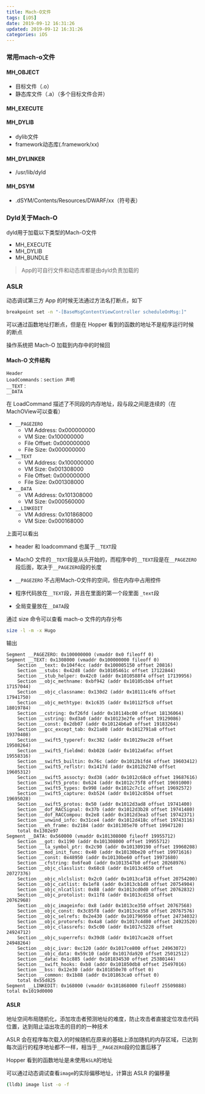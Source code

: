```yaml
---
title: Mach-O文件
tags: [iOS]
date: 2019-09-12 16:31:26
updated: 2019-09-12 16:31:26
categories: iOS
---
```


### 常用mach-o文件
#### MH_OBJECT
* 目标文件（.o）
* 静态库文件（.a）（多个目标文件合并）

#### MH_EXECUTE

#### MH_DYLIB
* dylib文件
* framework动态库(.framework/xx)

#### MH_DYLINKER
* /usr/lib/dyld

#### MH_DSYM
* .dSYM/Contents/Resources/DWARF/xx（符号表）


### Dyld关于Mach-O
dyld用于加载以下类型的Mach-O文件
* MH_EXECUTE
* MH_DYLIB
* MH_BUNDLE

> App的可自行文件和动态库都是由dyld负责加载的


### ASLR


动态调试第三方 App 的时候无法通过方法名打断点，如下
```sh
breakpoint set -n "-[BaseMsgContentViewController scheduleOnMsg:]"
```
可以通过函数地址打断点，但是在 Hopper 看到的函数的地址不是程序运行时候的断点

操作系统把 Mach-O 加载到内存中的时候回
#### Mach-O 文件结构
```
Header
LoadCommands：section 声明
__TEXT：
__DATA
```
在 LoadCommand 描述了不同段的内存地址，段与段之间是连续的（在 MachOView可以查看）

* `__PAGEZERO`
	* VM Address: 0x000000000
	* VM Size:    0x100000000
	* File Offset: 0x000000000
	* File Size:   0x000000000
* `__TEXT`
	* VM Address:  0x100000000
	* VM Size:     0x001308000
	* File Offset: 0x000000000
	* File Size:   0x001308000
* `__DATA`
	* VM Address: 0x101308000
	* VM Size: 	  0x000560000
* `__LINKEDIT`
	* VM Address: 0x101868000
	* VM Size: 	  0x000168000

上面可以看出
* header 和 loadcommand 也属于`__TEXT`段
* MachO 文件的`__TEXT`段是从头开始的，而程序中的`__TEXT`段是在`__PAGEZERO`段后面，取决于`__PAGEZERO`段的长度
* `__PAGEZERO` 不占用Mach-O文件的空间，但在内存中占用控件

* 程序代码放在`__TEXT`段，并且在里面的第一个段里面 `_text`段
* 全局变量放在`__DATA`段


通过 size 命令可以查看 mach-o 文件的内存分布
```sh
size -l -m -x Hugo
```
输出
```
Segment __PAGEZERO: 0x100000000 (vmaddr 0x0 fileoff 0)
Segment __TEXT: 0x1308000 (vmaddr 0x100000000 fileoff 0)
	Section __text: 0x104f4cc (addr 0x100005150 offset 20816)
	Section __stubs: 0x42d8 (addr 0x10105461c offset 17122844)
	Section __stub_helper: 0x42c0 (addr 0x1010588f4 offset 17139956)
	Section __objc_methname: 0xbf942 (addr 0x10105cbb4 offset 17157044)
	Section __objc_classname: 0x130d2 (addr 0x10111c4f6 offset 17941750)
	Section __objc_methtype: 0x1c635 (addr 0x10112f5c8 offset 18019784)
	Section __cstring: 0xf26fd (addr 0x10114bc00 offset 18136064)
	Section __ustring: 0xd3a0 (addr 0x10123e2fe offset 19129086)
	Section __const: 0x2db07 (addr 0x10124b6a0 offset 19183264)
	Section __gcc_except_tab: 0x21a80 (addr 0x1012791a8 offset 19370408)
	Section __swift5_typeref: 0xc382 (addr 0x10129ac28 offset 19508264)
	Section __swift5_fieldmd: 0xb028 (addr 0x1012a6fac offset 19558316)
	Section __swift5_builtin: 0x76c (addr 0x1012b1fd4 offset 19603412)
	Section __swift5_reflstr: 0x1417d (addr 0x1012b2740 offset 19605312)
	Section __swift5_assocty: 0xd38 (addr 0x1012c68c0 offset 19687616)
	Section __swift5_proto: 0x624 (addr 0x1012c75f8 offset 19691000)
	Section __swift5_types: 0x998 (addr 0x1012c7c1c offset 19692572)
	Section __swift5_capture: 0xb524 (addr 0x1012c85b4 offset 19695028)
	Section __swift5_protos: 0x50 (addr 0x1012d3ad8 offset 19741400)
	Section __dof_RACSignal: 0x37b (addr 0x1012d3b28 offset 19741480)
	Section __dof_RACCompou: 0x2e8 (addr 0x1012d3ea3 offset 19742371)
	Section __unwind_info: 0x31ce4 (addr 0x1012d418c offset 19743116)
	Section __eh_frame: 0x2184 (addr 0x101305e70 offset 19947120)
	total 0x1302e97
Segment __DATA: 0x560000 (vmaddr 0x101308000 fileoff 19955712)
	Section __got: 0x1190 (addr 0x101308000 offset 19955712)
	Section __la_symbol_ptr: 0x2c90 (addr 0x101309190 offset 19960208)
	Section __mod_init_func: 0x40 (addr 0x10130be20 offset 19971616)
	Section __const: 0x48950 (addr 0x10130be60 offset 19971680)
	Section __cfstring: 0x6fea0 (addr 0x1013547b0 offset 20268976)
	Section __objc_classlist: 0x68c8 (addr 0x1013c4650 offset 20727376)
	Section __objc_nlclslist: 0x2c0 (addr 0x1013caf18 offset 20754200)
	Section __objc_catlist: 0x1ef8 (addr 0x1013cb1d8 offset 20754904)
	Section __objc_nlcatlist: 0x88 (addr 0x1013cd0d0 offset 20762832)
	Section __objc_protolist: 0x11f8 (addr 0x1013cd158 offset 20762968)
	Section __objc_imageinfo: 0x8 (addr 0x1013ce350 offset 20767568)
	Section __objc_const: 0x3c85f8 (addr 0x1013ce358 offset 20767576)
	Section __objc_selrefs: 0x2e430 (addr 0x101796950 offset 24734032)
	Section __objc_protorefs: 0x4a8 (addr 0x1017c4d80 offset 24923520)
	Section __objc_classrefs: 0x5c00 (addr 0x1017c5228 offset 24924712)
	Section __objc_superrefs: 0x39d8 (addr 0x1017cae28 offset 24948264)
	Section __objc_ivar: 0xc120 (addr 0x1017ce800 offset 24963072)
	Section __objc_data: 0x59c10 (addr 0x1017da920 offset 25012512)
	Section __data: 0x1c885 (addr 0x101834530 offset 25380144)
	Section __swift_hooks: 0xb8 (addr 0x101850db8 offset 25497016)
	Section __bss: 0x12e30 (addr 0x101850e70 offset 0)
	Section __common: 0x1b88 (addr 0x101863ca0 offset 0)
	total 0x55d825
Segment __LINKEDIT: 0x168000 (vmaddr 0x101868000 fileoff 25509888)
total 0x1019d0000
```


#### ASLR
地址空间布局随机化，添加攻击者预测地址的难度，防止攻击者直接定位攻击代码位置，达到阻止溢出攻击的目的的一种技术

ASLR 会在程序每次载入的时候随机在原来的基础上添加随机的内存区域，已达到每次运行的程序地址都不一样，相当于`__PAGEZERO`段的位置后移了

Hopper 看到的函数地址是未使用`ASLR`的地址

可以通过动态调试查看`image`的实际偏移地址，计算出 ASLR 的偏移量

```sh
(lldb) image list -o -f
```
